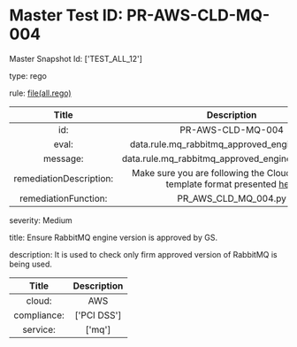 



# Master Test ID: PR-AWS-CLD-MQ-004


Master Snapshot Id: ['TEST_ALL_12']

type: rego

rule: [file(all.rego)]  
  
  
  
  

|Title|Description|
| :---: | :---: |
|id: |PR-AWS-CLD-MQ-004|
|eval: |data.rule.mq_rabbitmq_approved_engine_version|
|message: |data.rule.mq_rabbitmq_approved_engine_version_err|
|remediationDescription: |Make sure you are following the Cloudformation template format presented <a href='https://boto3.amazonaws.com/v1/documentation/api/latest/reference/services/mq.html#MQ.Client.describe_broker' target='_blank'>here</a>|
|remediationFunction: |PR_AWS_CLD_MQ_004.py|


severity: Medium

title: Ensure RabbitMQ engine version is approved by GS.

description: It is used to check only firm approved version of RabbitMQ is being used.  
  
  

|Title|Description|
| :---: | :---: |
|cloud: |AWS|
|compliance: |['PCI DSS']|
|service: |['mq']|



[file(all.rego)]: https://github.com/prancer-io/prancer-compliance-test/tree/master/aws/cloud/all.rego
